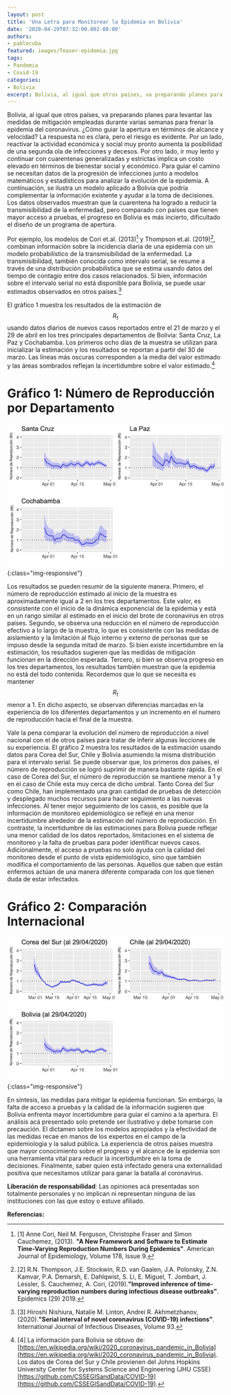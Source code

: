 ```yaml
---
layout: post
title: 'Una Letra para Monitorear la Epidemia en Bolivia'
date: '2020-04-29T07:32:00.002-08:00'
authors:
- pablocuba
featured: images/Teaser-epidemia.jpg
tags:
- Pandemia
- Covid-19
categories:
- Bolivia
excerpt: Bolivia, al igual que otros países, va preparando planes para levantar las medidas de mitigación empleadas durante varias semanas para frenar la epidemia del coronavirus. ¿Cómo guiar la apertura en términos de alcance y velocidad? La respuesta no es clara, pero el riesgo es evidente. Por un lado, reactivar la actividad económica y social muy pronto aumenta la posibilidad de una segunda ola de infecciones y decesos. Por otro lado, ir muy lento y continuar con cuarentenas generalizadas y estrictas implica un costo elevado en términos de bienestar social y económico.
---
```


Bolivia, al igual que otros países, va preparando planes para levantar las medidas de mitigación empleadas durante varias semanas para frenar la epidemia del coronavirus. ¿Cómo guiar la apertura en términos de alcance y velocidad? La respuesta no es clara, pero el riesgo es evidente. Por un lado, reactivar la actividad económica y social muy pronto aumenta la posibilidad de una segunda ola de infecciones y decesos. Por otro lado, ir muy lento y continuar con cuarentenas generalizadas y estrictas implica un costo elevado en términos de bienestar social y económico. Para guiar el camino se necesitan datos de la progresión de infecciones junto a modelos matemáticos y estadísticos para analizar la evolución de la epidemia. A continuación, se ilustra un modelo aplicado a Bolivia que podría complementar la información existente y ayudar a la toma de decisiones. Los datos observados muestran que la cuarentena ha logrado a reducir la transmisibilidad de la enfermedad, pero comparado con países que tienen mayor acceso a pruebas, el progreso en Bolivia es más incierto, dificultado el diseño de un programa de apertura. 


Por ejemplo, los modelos de Cori et.al. (2013)[^1] y Thompson et.al. (2019)[^2], combinan información sobre la incidencia diaria de una epidemia con un modelo probabilístico de la transmisibilidad de la enfermedad. La transmisibilidad, también conocida como intervalo serial, se resume a través de una distribución probabilística que se estima usando datos del tiempo de contagio entre dos casos relacionados. Si bien, información sobre el intervalo serial no está disponible para Bolivia, se puede usar estimados observados en otros países.[^3]

El gráfico 1 muestra los resultados de la estimación de $$R_t$$ usando datos diarios de nuevos casos reportados entre el 21 de marzo y el 29 de abril en los tres principales departamentos de Bolivia: Santa Cruz, La Paz y Cochabamba. Los primeros ocho días de la muestra se utilizan para inicializar la estimación y los resultados se reportan a partir del 30 de marzo. Las líneas más oscuras corresponden a la media del valor estimado y las áreas sombrados reflejan la incertidumbre sobre el valor estimado.[^4]

# Gráfico 1: Número de Reproducción por Departamento
![Figura1](/assets/images/image003.jpg){:class="img-responsive"}

Los resultados se pueden resumir de la siguiente manera. Primero, el número de reproducción estimado al inicio de la muestra es aproximadamente igual a 2 en los tres departamentos. Este valor, es consistente con el inicio de la dinámica exponencial de la epidemia y está en un rango similar al estimado en el inicio del brote de coronavirus en otros países. Segundo, se observa una reducción en el número de reproducción efectivo a lo largo de la muestra, lo que es consistente con las medidas de aislamiento y la limitación al flujo interno y externo de personas que se impuso desde la segunda mitad de marzo. Si bien existe incertidumbre en la estimación, los resultados sugieren que las medidas de mitigación funcionan en la dirección esperada. Tercero, si bien se observa progreso en los tres departamentos, los resultados también muestran que la epidemia no está del todo contenida. Recordemos que lo que se necesita es mantener $$R_t$$ menor a 1. En dicho aspecto, se observan diferencias marcadas en la experiencia de los diferentes departamentos y un incremento en el numero de reproducción hacia el final de la muestra.


Vale la pena comparar la evolución del número de reproducción a nivel nacional con el de otros países para tratar de inferir algunas lecciones de su experiencia. El gráfico 2 muestra los resultados de la estimación usando datos para Corea del Sur, Chile y Bolivia asumiendo la misma distribución para el intervalo serial. Se puede observar que, los primeros dos países, el número de reproducción se logró suprimir de manera bastante rápida. En el caso de Corea del Sur, el número de reproducción se mantiene menor a 1 y en el caso de Chile esta muy cerca de dicho umbral. Tanto Corea del Sur como Chile, han implementado una gran cantidad de pruebas de detección y desplegado muchos recursos para hacer seguimiento a las nuevas infecciones. Al tener mejor seguimiento de los casos, es posible que la información de monitoreo epidemiológico se reflejé en una menor incertidumbre alrededor de la estimación del número de reproducción. En contraste, la incertidumbre de las estimaciones para Bolivia puede reflejar una menor calidad de los datos reportados, limitaciones en el sistema de monitoreo y la falta de pruebas para poder identificar nuevos casos.  Adicionalmente, el acceso a pruebas no solo ayuda con la calidad del monitoreo desde el punto de vista epidemiológico, sino que también modifica el comportamiento de las personas. Aquellos que saben que están enfermos actúan de una manera diferente comparada con los que tienen duda de estar infectados. 


# Gráfico 2: Comparación Internacional

 ![Figura2](/assets/images/image004.jpg){:class="img-responsive"}

En síntesis, las medidas para mitigar la epidemia funcionan. Sin embargo, la falta de acceso a pruebas y la calidad de la información sugieren que Bolivia enfrenta mayor incertidumbre para guiar el camino a la apertura.  El análisis acá presentado solo pretende ser ilustrativo y debe tomarse con precaución. El dictamen sobre los modelos apropiados y la efectividad de las medidas recae en manos de los expertos en el campo de la epidemiologia y la salud pública. La experiencia de otros países muestra que mayor conocimiento sobre el progreso y el alcance de la epidemia son una herramienta vital para reducir la incertidumbre en la toma de decisiones. Finalmente, saber quien está infectado genera una externalidad positiva que necesitamos utilizar para ganar la batalla al coronavirus.



__Liberación de responsabilidad__: Las opiniones acá presentadas son totalmente personales y no implican ni representan ninguna de las instituciones con las que estoy o estuve afiliado.

__Referencias:__

[^1]: [1] Anne Cori, Neil M. Ferguson, Christophe Fraser and Simon Cauchemez, (2013). __"A New Framework and Software to Estimate Time-Varying Reproduction Numbers During Epidemics"__. American Journal of Epidemiology, Volume 178, Issue 9.

[^2]: [2] R.N. Thompson, J.E. Stockwin, R.D. van Gaalen, J.A. Polonsky, Z.N. Kamvar, P.A. Demarsh, E. Dahlqwist, S. Li, E. Miguel, T. Jombart, J. Lessler, S. Cauchemez, A. Cori, (2019).__"Improved inference of time-varying reproduction numbers during infectious disease outbreaks"__. Epidemics (29) 2019.

[^3]: [3] Hiroshi Nishiura, Natalie M. Linton, Andrei R. Akhmetzhanov, (2020).__"Serial interval of novel coronavirus (COVID-19) infections"__. International Journal of Infectious Diseases, Volume 93.

[^4]: [4] La información para Bolivia se obtuvo de:[https://en.wikipedia.org/wiki/2020_coronavirus_pandemic_in_Bolivia](https://en.wikipedia.org/wiki/2020_coronavirus_pandemic_in_Bolivia). Los datos de Corea del Sur y Chile provienen del  Johns Hopkins University Center for Systems Science and Engineering (JHU CSSE) [https://github.com/CSSEGISandData/COVID-19](https://github.com/CSSEGISandData/COVID-19).
